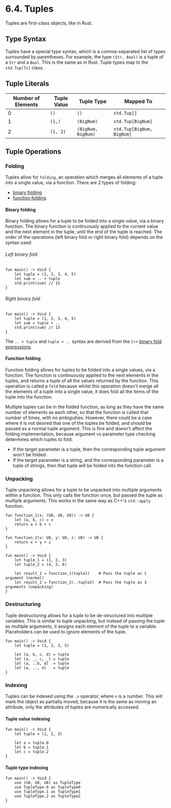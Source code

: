 # 6.4. Tuples

Tuples are first-class objects, like in Rust.

## Type Syntax

Tuples have a special type syntax, which is a comma-separated list of types surrounded by parentheses. For example, the
type `(Str, Bool)` is a tuple of a `Str` and a `Bool`. This is the same as in Rust. Tuple types map to the `std.Tup[Ts]`
class.

## Tuple Literals

| Number of Elements | Tuple Value | Tuple Type         | Mapped To                 |
|--------------------|-------------|--------------------|---------------------------|
| 0                  | `()`        | `()`               | `std.Tup[]`               |
| 1                  | `(1,)`      | `(BigNum)`         | `std.Tup[BigNum]`         |
| 2                  | `(1, 2)`    | `(BigNum, BigNum)` | `std.Tup[BigNum, BigNum]` |

## Tuple Operations

### Folding

Tuples allow for `folding`, an operation which merges all elements of a tuple into a single value, via a function. There
are 2 types of folding:

- [binary folding](#binary-folding)
- [function folding](#function-folding).

#### Binary folding

Binary folding allows for a tuple to be folded into a single value, via a binary function. The binary function is
continuously applied to the current value and the next element in the tuple, until the end of the tuple is reached. The
order of the operations (left binary fold or right binary fold) depends on the syntax used:

###### Left binary fold

```s++
fun main() -> Void {
    let tuple = (1, 2, 3, 4, 5)
    let sum = .. + tuple
    std.print(sum) // 15
}
```

###### Right binary fold

```s++
fun main() -> Void {
    let tuple = (1, 2, 3, 4, 5)
    let sum = tuple + ..
    std.print(sum) // 15
}
```

The `.. + tuple` and `tuple + ..` syntax are derived from the `C++`
[binary fold expressions](https://en.cppreference.com/w/cpp/language/fold).

#### Function folding

Function folding allows for tuples to be folded into a single values, via a function. The function is continuously
applied to the next elements in the tuples, and returns a tuple of all the values returned by the function. This
operation is called a `fold` because whilst this operation doesn't merge all the elements of a tuple into a single
value, it does fold all the items of the tuple into the function.

Multiple tuples can be in the folded function, as long as they have the same number of elements as each other, so that
the function is called that number of times, with no ambiguities. However, there could be a case where it is not desired
that one of the tuples be folded, and should be passed as a normal tuple argument. This is fine and doesn't affect the
folding implementation, because argument vs parameter type checking determines which tuples to fold:

- If the target parameter is a tuple, then the corresponding tuple argument won't be folded.
- If the target parameter is a string, and the corresponding parameter is a tuple of strings, then that tuple will be
  folded into the function call.

### Unpacking

Tuple unpacking allows for a tuple to be unpacked into multiple arguments within a function. This only calls the
function once, but passed the tuple as multiple arguments. This works in the same way as C++'s `std::apply` function.

```s++
fun function_1(x: (U8, U8, U8)) -> U8 {
    let (a, b, c) = x
    return a + b + c
}

fun function_2(x: U8, y: U8, z: U8) -> U8 {
    return x + y + z
}

fun main() -> Void {
    let tuple_1 = (1, 2, 3)
    let tuple_2 = (4, 5, 6)
    
    let result_1 = function_1(tuple1)    # Pass the tuple as 1 argument (normal)
    let result_2 = function_2(..tuple2)  # Pass the tuple as 3 arguments (unpacking)
}
```

### Destructuring

Tuple destructuring allows for a tuple to be de-structured into multiple variables. This is similar to tuple unpacking,
but instead of passing the tuple as multiple arguments, it assigns each element of the tuple to a variable. Placeholders
can be used to ignore elements of the tuple.

```s++
fun main() -> Void {
    let tuple = (1, 2, 3, 5)
    
    let (a, b, c, d) = tuple
    let (a, _, c, _) = tuple
    let (a, ..b, d)  = tuple
    let (a, .., d)   = tuple
}
```

### Indexing

Tuples can be indexed using the `.n` operator, where `n` is a number. This will mark the object as partially moved,
because it is the same as moving an attribute, only the attributes of tuples are numerically accessed.

#### Tuple value indexing

```s++
fun main() -> Void {
    let tuple = (1, 2, 3)
    
    let a = tuple.0
    let b = tuple.1
    let c = tuple.2
}
```

#### Tuple type indexing

```s++
fun main() -> Void {
    use (U8, U8, U8) as TupleType
    use TupleType.0 as TupleType0
    use TupleType.1 as TupleType1
    use TupleType.2 as TupleType2
}
```
